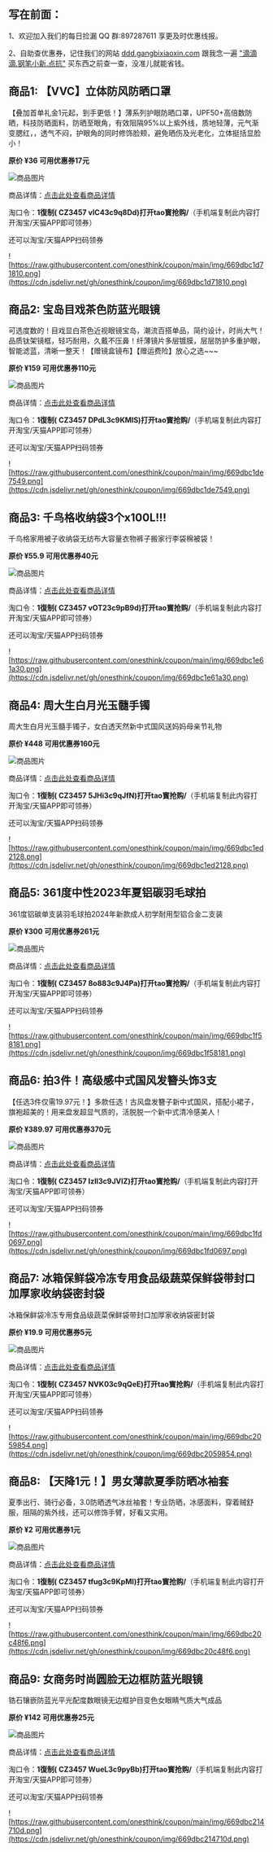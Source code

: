 ## 写在前面：

1、欢迎加入我们的每日捡漏 QQ 群:897287611 享更及时优惠线报。

2、自助查优惠券，记住我们的网站 [ddd.gangbixiaoxin.com](https://ddd.gangbixiaoxin.com) 跟我念一遍 ["滴滴滴.钢笔小新.点抗"](https://ddd.gangbixiaoxin.com) 买东西之前查一查，没准儿就能省钱。

## 商品1: 【VVC】立体防风防晒口罩

【叠加首单礼金1元起，到手更低！】薄系列护眼防晒口罩，UPF50+高倍数防晒，科技防晒面料，防晒至眼角，有效阻隔95%以上紫外线，质地轻薄，元气渐变腮红，，透气不闷，护眼角的同时修饰脸颊，避免晒伤及光老化，立体挺括显脸小！

**原价 ¥36 可用优惠券17元**

![商品图片](https://img.alicdn.com/imgextra/i3/2315786761/O1CN01eUAK4T1zoal9Rd6S9_!!2315786761.jpg)

商品详情：[点击此处查看商品详情](https://s.click.taobao.com/t?e=m%3D2%26s%3Dg9%2FXZ5%2BQMUhw4vFB6t2Z2ueEDrYVVa64yK8Cckff7TVRAdhuF14FMXDt%2BQhSHeOulovu%2FCElQOvWbLW7uhxyboGvCrJWHk1%2FTyVl44vrPmd3miNKHWpinpVm%2FOAUUFw71qrpxiwMoCNxc1AtbZGVS93h3Z9D1Ed2QkYBtv1PVK8LZMqoQW%2BfuKGzo1lVxIioR8uc8yApeNkwfTKBGHcSYSLTL0xanuLdFaHMi7VnUmdwUTp6RbxH%2FtBO2QHvMvYQJw0DweaxRlQ4%2BfirBrx7mM7AMx9cWAx%2BEiM%2FlSG%2FbZSzAJWF1oqImRvqXg53GXvoU1NVKZy3ECfGDF1NzTQoPw%3D%3D&amp;union_lens=lensId:TAPI@1721613327@2133c759_13a6_190d8269ad9_43f0@01)

淘口令：**1復制( CZ3457 vIC43c9q8Dd)打开tao寳抢购/**（手机端复制此内容打开淘宝/天猫APP即可领券）</p>

还可以淘宝/天猫APP扫码领券

![https://raw.githubusercontent.com/onesthink/coupon/main/img/669dbc1d71810.png](https://cdn.jsdelivr.net/gh/onesthink/coupon/img/669dbc1d71810.png)

## 商品2: 宝岛目戏茶色防蓝光眼镜

可选度数的！目戏显白茶色近视眼镜宝岛，潮流百搭单品，简约设计，时尚大气！品质钛架镜框，轻巧耐用，久戴不压鼻！纤薄镜片多层镀膜，层层防护多重护眼，智能滤蓝，清晰一整天！【赠镜盒镜布】【赠运费险】放心之选~~~

**原价 ¥159 可用优惠券110元**

![商品图片](https://img.alicdn.com/imgextra/i4/1077821635/O1CN01qsn3Jg1NwsXPo5xVH_!!1077821635.png)

商品详情：[点击此处查看商品详情](https://s.click.taobao.com/t?e=m%3D2%26s%3DpSjlf84R7Mlw4vFB6t2Z2ueEDrYVVa64yK8Cckff7TVRAdhuF14FMXDt%2BQhSHeOuMMgx22UI05bWbLW7uhxyboGvCrJWHk1%2FTyVl44vrPmd3miNKHWpinpVm%2FOAUUFw71qrpxiwMoCNxc1AtbZGVSye%2BgqOUepI8XIS2PSwJ5QuMHuv7RoNv0Q0jFsbsQ7KWDGEex11%2BPjVzSJsulGYSDf%2FBYc9JdRiUeOJAjFFpk5qhJMgG3RTOMThXdgucP6EElbRMz6GTKAYZjQKfJ2UQf03O4wtQ3K90XXhKrcBJdMx0D1F8D9EdXHImvB8NdsZnX0%2B3obhRTo5xKmPmpIKZsA%3D%3D&amp;union_lens=lensId:TAPI@1721613328@2127cbfb_139b_190d826a146_39c4@01)

淘口令：**1復制( CZ3457 DPdL3c9KMIS)打开tao寳抢购/**（手机端复制此内容打开淘宝/天猫APP即可领券）</p>

还可以淘宝/天猫APP扫码领券

![https://raw.githubusercontent.com/onesthink/coupon/main/img/669dbc1de7549.png](https://cdn.jsdelivr.net/gh/onesthink/coupon/img/669dbc1de7549.png)

## 商品3: 千鸟格收纳袋3个x100L!!!

千鸟格家用被子收纳袋无纺布大容量衣物裤子搬家行李袋棉被袋！

**原价 ¥55.9 可用优惠券40元**

![商品图片](https://img.alicdn.com/i2/2215180918174/O1CN01asDgVO2AFkN6wwOmE_!!2215180918174.jpg)

商品详情：[点击此处查看商品详情](https://s.click.taobao.com/t?e=m%3D2%26s%3Dh9V%2FswTq6BNw4vFB6t2Z2ueEDrYVVa64yK8Cckff7TVRAdhuF14FMQsMe%2FVX8dNBJ1gyddu7kN%2FWbLW7uhxyboGvCrJWHk1%2FTyVl44vrPmd3miNKHWpinpVm%2FOAUUFw71qrpxiwMoCNxc1AtbZGVSyEkNt82YXoYl3uq83X2nMPNEPXytV9ALoS4zvCRUrquxFJ0YZ0JPvXncWleMkec%2BZVJ6b%2FzLeiI1O87%2B7XN9anJeLGAF6XuEsBmG85kXR%2F1ax0uuvxVqeQbkJ5QxPS2Ci%2FKfJmqgrYAfWsUjZoD5RCy6u7zgunGotewbhdL%2BuSWDseal0NfMDXJpWvVCAyWdKJn5AyUbPoV&amp;union_lens=lensId:TAPI@1721613330@21087013_1392_190d826a6d3_c1d6@01)

淘口令：**1復制( CZ3457 vOT23c9pB9d)打开tao寳抢购/**（手机端复制此内容打开淘宝/天猫APP即可领券）</p>

还可以淘宝/天猫APP扫码领券

![https://raw.githubusercontent.com/onesthink/coupon/main/img/669dbc1e61a30.png](https://cdn.jsdelivr.net/gh/onesthink/coupon/img/669dbc1e61a30.png)

## 商品4: 周大生白月光玉髓手镯

周大生白月光玉髓手镯子，女白透天然新中式国风送妈妈母亲节礼物

**原价 ¥448 可用优惠券160元**

![商品图片](https://img.alicdn.com/i4/2206533743682/O1CN01D9KY3h1d4P8uWmAOA_!!2206533743682.jpg)

商品详情：[点击此处查看商品详情](https://s.click.taobao.com/t?e=m%3D2%26s%3DlQdj2u%2FQIaJw4vFB6t2Z2ueEDrYVVa64yK8Cckff7TVRAdhuF14FMQsMe%2FVX8dNBRitN3%2FurF3zWbLW7uhxyboGvCrJWHk1%2FTyVl44vrPmd3miNKHWpinpVm%2FOAUUFw71qrpxiwMoCNxc1AtbZGVSy%2BBzArOQ6hGoy8af58hoOfNEPXytV9ALoS4zvCRUrquHKeC8Ag3nSbeFX7Qqmzm1DlDNYYyZvP7JBSqmit3csEwwrHKzxtavJYc0iOreyct5P3uvpnRCBlTU1UpnLcQJ9kYvQZuIwx3oGeIQL4Fi9HymLGtnOe%2BBo8wEYdBo%2FZBhgcbUccTft%2B228n1ngbVmA%3D%3D&amp;union_lens=lensId:TAPI@1721613331@213107ab_1369_190d826ac52_b54e@01)

淘口令：**1復制( CZ3457 5JHi3c9qJfN)打开tao寳抢购/**（手机端复制此内容打开淘宝/天猫APP即可领券）</p>

还可以淘宝/天猫APP扫码领券

![https://raw.githubusercontent.com/onesthink/coupon/main/img/669dbc1ed2128.png](https://cdn.jsdelivr.net/gh/onesthink/coupon/img/669dbc1ed2128.png)

## 商品5: 361度中性2023年夏铝碳羽毛球拍

361度铝碳单支装羽毛球拍2024年新款成人初学耐用型铝合金二支装

**原价 ¥300 可用优惠券261元**

![商品图片](https://img.alicdn.com/bao/uploaded/i3/2046356528/O1CN01Jfeb3X1y5sTDt4VJd_!!0-item_pic.jpg)

商品详情：[点击此处查看商品详情](https://s.click.taobao.com/t?e=m%3D2%26s%3DZQbPVwEVXyhw4vFB6t2Z2ueEDrYVVa64yK8Cckff7TVRAdhuF14FMQsMe%2FVX8dNBt4hWD5k2kjPWbLW7uhxyboGvCrJWHk1%2FTyVl44vrPmd3miNKHWpinpVm%2FOAUUFw71qrpxiwMoCNxc1AtbZGVS2sbBlRuZ%2Bg2wSUSer3MNMkLZMqoQW%2BfuKGzo1lVxIio41P%2FxHteK%2B8JzFnEoKf9RAkOLgzHruXLmfe1lXgrRCUB2VG8H%2B5wtCmDjSMAEyIFlbRMz6GTKAYZjQKfJ2UQf03O4wtQ3K90XXhKrcBJdMxOoGS5MDFImvmvxqi1uYJnX0%2B3obhRTo5xKmPmpIKZsA%3D%3D&amp;union_lens=lensId:TAPI@1721613333@21666f14_136f_190d826b266_964e@01)

淘口令：**1復制( CZ3457 8o883c9J4Pa)打开tao寳抢购/**（手机端复制此内容打开淘宝/天猫APP即可领券）</p>

还可以淘宝/天猫APP扫码领券

![https://raw.githubusercontent.com/onesthink/coupon/main/img/669dbc1f58181.png](https://cdn.jsdelivr.net/gh/onesthink/coupon/img/669dbc1f58181.png)

## 商品6: 拍3件！高级感中式国风发簪头饰3支

【任选3件仅需19.97元！】多款任选！古风盘发簪子新中式国风，搭配小裙子，旗袍超美的！用来盘发超显气质的，活脱脱一个新中式清冷感美人！

**原价 ¥389.97 可用优惠券370元**

![商品图片](https://img.alicdn.com/i1/2885395935/O1CN01zq2i3x1tiHc5RyZ9B_!!2885395935.jpg)

商品详情：[点击此处查看商品详情](https://s.click.taobao.com/t?e=m%3D2%26s%3DnzSpCpR%2BNK5w4vFB6t2Z2ueEDrYVVa64XoO8tOebS%2BdRAdhuF14FMQsMe%2FVX8dNB5x%2BIUlGKNpXWbLW7uhxyboGvCrJWHk1%2FTyVl44vrPmd3miNKHWpinpVm%2FOAUUFw71qrpxiwMoCNxc1AtbZGVS4HW1SAq9Uw6LjewqeIGedYLZMqoQW%2BfuKGzo1lVxIioOlqGlhKyQkA1kd4BSsZOMs4T%2BLcsF5sXUiwJXinQp0vdeC2RYA7jVdO76wE3F7f6PkckEBp5LmY4%2BfirBrx7mM7AMx9cWAx%2BEiM%2FlSG%2FbZRYfdlRgI59KZunUabiEKu2U1NVKZy3ECfGDF1NzTQoPw%3D%3D&amp;union_lens=lensId:TAPI@1721613335@21047bb5_138b_190d826ba92_b1de@01)

淘口令：**1復制( CZ3457 IzII3c9JVIZ)打开tao寳抢购/**（手机端复制此内容打开淘宝/天猫APP即可领券）</p>

还可以淘宝/天猫APP扫码领券

![https://raw.githubusercontent.com/onesthink/coupon/main/img/669dbc1fd0697.png](https://cdn.jsdelivr.net/gh/onesthink/coupon/img/669dbc1fd0697.png)

## 商品7: 冰箱保鲜袋冷冻专用食品级蔬菜保鲜袋带封口加厚家收纳袋密封袋

冰箱保鲜袋冷冻专用食品级蔬菜保鲜袋带封口加厚家收纳袋密封袋

**原价 ¥19.9 可用优惠券5元**

![商品图片](https://img.alicdn.com/bao/uploaded/i3/2217563524143/O1CN0188uJHE1gTXrnqZHOd_!!0-item_pic.jpg)

商品详情：[点击此处查看商品详情](https://s.click.taobao.com/t?e=m%3D2%26s%3DgsdQuKYKsItw4vFB6t2Z2ueEDrYVVa64yK8Cckff7TVRAdhuF14FMQsMe%2FVX8dNBlovu%2FCElQOvWbLW7uhxyboGvCrJWHk1%2FTyVl44vrPmd3miNKHWpinpVm%2FOAUUFw71qrpxiwMoCNxc1AtbZGVS3NjRsyi0udmqiMUgEA%2F8AbNEPXytV9ALoS4zvCRUrqug3a7TwQeHVF8qx7I9%2Fmur9KM1XsND4%2F6%2FYVcvlUTQOO0kgMV5qu1f8iG%2BhTgGXY3gRQN9qVDHORTU1UpnLcQJ9kYvQZuIwx3oGeIQL4Fi9EnOkS0Uin6B84SZNyIB78QhgcbUccTft%2B228n1ngbVmA%3D%3D&amp;union_lens=lensId:TAPI@1721613337@2133c759_13a6_190d826c2e0_473a@01)

淘口令：**1復制( CZ3457 NVK03c9qQeE)打开tao寳抢购/**（手机端复制此内容打开淘宝/天猫APP即可领券）</p>

还可以淘宝/天猫APP扫码领券

![https://raw.githubusercontent.com/onesthink/coupon/main/img/669dbc2059854.png](https://cdn.jsdelivr.net/gh/onesthink/coupon/img/669dbc2059854.png)

## 商品8: 【天降1元！】男女薄款夏季防晒冰袖套

夏季出行、骑行必备，3.0防晒透气冰丝袖套！专业防晒，冰感面料，穿着贼舒服，阻隔的紫外线，还可以修饰手臂，好看又实用。

**原价 ¥2 可用优惠券1元**

![商品图片](https://img.alicdn.com/imgextra/i3/3937219703/O1CN01Idt2BW2LY1z4F2zSg_!!2-item_pic.png)

商品详情：[点击此处查看商品详情](https://s.click.taobao.com/t?e=m%3D2%26s%3DwVExWKX1V21w4vFB6t2Z2ueEDrYVVa64yK8Cckff7TVRAdhuF14FMQsMe%2FVX8dNB79%2FTFaMDK6TWbLW7uhxyboGvCrJWHk1%2FTyVl44vrPmd3miNKHWpinpVm%2FOAUUFw71qrpxiwMoCNxc1AtbZGVSxgF69aVnJe8X85933pRetALZMqoQW%2BfuKGzo1lVxIiowzQSE4HRNK8sgQT1I0bDqR%2FsEPrNeSLHMjGFuO4foGuUuKMyyiS9Wtfj%2BmrbXeeolbRMz6GTKAYZjQKfJ2UQf03O4wtQ3K90XXhKrcBJdMwOszCV25ZNFixZdDNV7AFnX0%2B3obhRTo5xKmPmpIKZsA%3D%3D&amp;umpChannel=tblmqdyh&amp;u_channel=tblmqdyh&amp;union_lens=lensId:TAPI@1721613339@21671028_1355_190d826cae8_d2f8@01)

淘口令：**1復制( CZ3457 tfug3c9KpMI)打开tao寳抢购/**（手机端复制此内容打开淘宝/天猫APP即可领券）</p>

还可以淘宝/天猫APP扫码领券

![https://raw.githubusercontent.com/onesthink/coupon/main/img/669dbc20c48f6.png](https://cdn.jsdelivr.net/gh/onesthink/coupon/img/669dbc20c48f6.png)

## 商品9: 女商务时尚圆脸无边框防蓝光眼镜

锆石镶嵌防蓝光平光配度数眼镜无边框护目变色女眼睛气质大气成品

**原价 ¥142 可用优惠券25元**

![商品图片](https://img.alicdn.com/bao/uploaded/i2/2208811751151/O1CN01ofF3Ko1KNChDWLgPM_!!0-item_pic.jpg)

商品详情：[点击此处查看商品详情](https://s.click.taobao.com/t?e=m%3D2%26s%3DjCgkhg5KFoJw4vFB6t2Z2ueEDrYVVa64yK8Cckff7TVRAdhuF14FMR4u419IfaOyJ1gyddu7kN%2FWbLW7uhxyboGvCrJWHk1%2FTyVl44vrPmd3miNKHWpinpVm%2FOAUUFw71qrpxiwMoCNxc1AtbZGVS2GPyKSDxCASWYPNgIYJwGHNEPXytV9ALtCLThlbPuuZLb93Df8fOzg5JysPcyC%2FmxLWN0iMb0A3x8ZkNfIoCaw%2FEgP3MTzmiKnHmdVs4JmX1p7hQ0dfIhrDPMwRCKIzK1WRIqwv8ps1hYuFeSgaZjI%2FEzBeOq%2BkrJvc4buqtqJ0G5CeUMT0tgq9Gf2zmUiveQ%3D%3D&amp;union_lens=lensId:TAPI@1721613340@21047bb5_138b_190d826d0ea_b362@01)

淘口令：**1復制( CZ3457 WueL3c9pyBb)打开tao寳抢购/**（手机端复制此内容打开淘宝/天猫APP即可领券）</p>

还可以淘宝/天猫APP扫码领券

![https://raw.githubusercontent.com/onesthink/coupon/main/img/669dbc214710d.png](https://cdn.jsdelivr.net/gh/onesthink/coupon/img/669dbc214710d.png)

